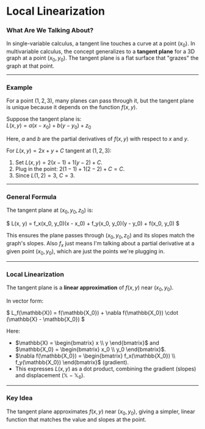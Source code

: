 
# Local Linearization

### What Are We Talking About?  
In single-variable calculus, a tangent line touches a curve at a point $(x_0)$. In multivariable calculus, the concept generalizes to a **tangent plane** for a 3D graph at a point $(x_0, y_0)$. The tangent plane is a flat surface that "grazes" the graph at that point.

---
### Example  
For a point $(1, 2, 3)$, many planes can pass through it, but the tangent plane is unique because it depends on the function $f(x, y)$.  

Suppose the tangent plane is:  
$L(x, y) = a(x - x_0) + b(y - y_0) + z_0$  

Here, $a$ and $b$ are the partial derivatives of $f(x, y)$ with respect to $x$ and $y$.  

For $L(x, y) = 2x + y + C$ tangent at $(1, 2, 3)$:  
1. Set $L(x, y) = 2(x - 1) + 1(y - 2) + C$.  
2. Plug in the point: $2(1 - 1) + 1(2 - 2) + C = C$.  
3. Since $L(1, 2) = 3$, $C = 3$.  

---

### General Formula  
The tangent plane at $(x_0, y_0, z_0)$ is:  

$
L(x, y) = f_x(x_0, y_0)(x - x_0) + f_y(x_0, y_0)(y - y_0) + f(x_0, y_0)
$

This ensures the plane passes through $(x_0, y_0, z_0)$ and its slopes match the graph's slopes. Also $f_{x}$ just means I'm talking about a partial derivative at a given point $(x_{0},y_{0})$, which are just the points we're plugging in.

---

### Local Linearization  
The tangent plane is a **linear approximation** of $f(x, y)$ near $(x_0, y_0)$.  

In vector form:  

$
L_f(\mathbb{X}) = f(\mathbb{X_0}) + \nabla f(\mathbb{X_0}) \cdot (\mathbb{X} - \mathbb{X_0})
$

Here:  
- $\mathbb{X} = \begin{bmatrix} x \\ y \end{bmatrix}$ and $\mathbb{X_0} = \begin{bmatrix} x_0 \\ y_0 \end{bmatrix}$.  
- $\nabla f(\mathbb{X_0}) = \begin{bmatrix} f_x(\mathbb{X_0}) \\ f_y(\mathbb{X_0}) \end{bmatrix}$ (gradient).  
- This expresses $L(x, y)$ as a dot product, combining the gradient (slopes) and displacement $(\mathbb{X} - \mathbb{X_0})$.  

---
### Key Idea  
The tangent plane approximates $f(x, y)$ near $(x_0, y_0)$, giving a simpler, linear function that matches the value and slopes at the point.  
